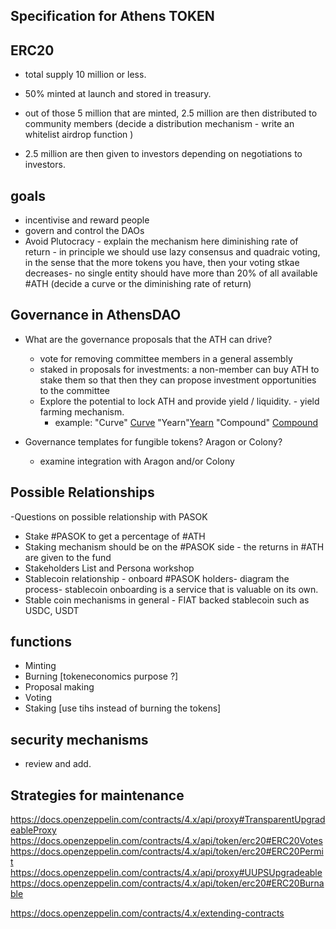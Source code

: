 ## Specification for Athens TOKEN



## ERC20
* total supply 10 million or less.
* 50% minted at launch and stored in treasury.

* out of those 5 million that are minted, 2.5 million are then distributed to community members (decide a distribution mechanism - write an whitelist airdrop function )
* 2.5 million are then given to investors depending on negotiations to investors.


## goals
* incentivise and reward people
* govern and control the DAOs
* Avoid Plutocracy - explain the mechanism here diminishing rate of return - in principle we should use lazy consensus and quadraic voting, in the sense that the more tokens you have, then your voting stkae decreases- no single entity should have more than 20% of all available #ATH (decide a curve or the diminishing rate of return)


## Governance in AthensDAO
* What are the governance proposals that the ATH can drive?
    - vote for removing committee members in a general assembly
    - staked in proposals for investments: a non-member can buy ATH to stake them so that then they can propose investment opportunities to the committee
    - Explore the potential to lock ATH and provide yield / liquidity. - yield farming mechanism.
        - example: "Curve" [Curve](https://curve.fi/) "Yearn"[Yearn](https://yearn.finance/) "Compound" [Compound](https://compound.finance/)



* Governance templates for fungible tokens? Aragon or Colony?
  - examine integration with Aragon and/or Colony


## Possible Relationships

  -Questions on possible relationship with PASOK

* Stake #PASOK to get a percentage of #ATH
* Staking mechanism should be on the #PASOK side - the returns in #ATH are given to the fund
* Stakeholders List and Persona workshop
* Stablecoin relationship - onboard #PASOK holders- diagram the process- stablecoin onboarding is a service that is valuable on its own.
* Stable coin mechanisms in general - FIAT backed stablecoin such as USDC, USDT



## functions
* Minting
* Burning [tokeneconomics purpose ?]
* Proposal making
* Voting
* Staking [use tihs instead of burning the tokens]

## security mechanisms

* review and add.


## Strategies for maintenance
https://docs.openzeppelin.com/contracts/4.x/api/proxy#TransparentUpgradeableProxy
https://docs.openzeppelin.com/contracts/4.x/api/token/erc20#ERC20Votes
https://docs.openzeppelin.com/contracts/4.x/api/token/erc20#ERC20Permit
https://docs.openzeppelin.com/contracts/4.x/api/proxy#UUPSUpgradeable
https://docs.openzeppelin.com/contracts/4.x/api/token/erc20#ERC20Burnable

https://docs.openzeppelin.com/contracts/4.x/extending-contracts
